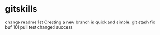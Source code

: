 # gitskills
change readme 1st
Creating a new branch is quick and simple.
git stash
fix buf 101
pull test
changed success




